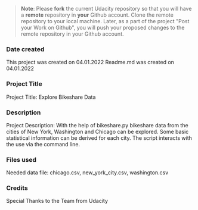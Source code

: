 >**Note**: Please **fork** the current Udacity repository so that you will have a **remote** repository in **your** Github account. Clone the remote repository to your local machine. Later, as a part of the project "Post your Work on Github", you will push your proposed changes to the remote repository in your Github account.

### Date created
This project was created on 04.01.2022
Readme.md was created on 04.01.2022

### Project Title
Project Title: Explore Bikeshare Data

### Description
Project Description: With the help of bikeshare.py bikeshare data from the cities of New York, Washington and Chicago can be explored. Some basic statistical information can be derived for each city. The script interacts with the use via the command line.

### Files used
Needed data file: chicago.csv, new_york_city.csv, washington.csv

### Credits
Special Thanks to the Team from Udacity 
